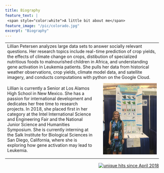 ```yaml
---
title: Biography
feature_text: |
 <span style="color:white">A little bit about me</span>
feature_image: "/pic/colorado.jpg"
excerpt: "Biography"
---
```

<table cellpadding="10">
  <tr>
  <td colspan="3" >
Lillian Petersen analyzes large data sets to answer socially relevant questions. Her research topics include real-time prediction of crop yields, the effects of climate change on crops, distibution of specialized nutritious foods to malnourished children in Africa, and understanding gene activation in Leukemia patients. She pulls her data from historical weather observations, crop yields, climate model data, and satellite imagery, and conducts computations with python on the Google Cloud. 
  </td>
  </tr>
  <tr>
  <td width="60%">

Lillian is currently a Senior at Los Alamos High School in New Mexico. She has a passion for international development and dedicates her free time to research projects. In 2018, she placed first in her category at the Intel International Science and Engineering Fair and the National Junior Science and Humanities Symposium. She is currently interning at the Salk Institute for Biological Sciences in San Diego, California, where she is exploring how gene activation may lead to Leukemia.

  </td>
  <td width="2%">
  </td>
  <td width="38%" ><img src="/pic/poster_ISEF_2018.jpg" >
  </td>
  </tr>
</table>
<p align="right">
<a href="http://www.hitwebcounter.com">
<img src="http://hitwebcounter.com/counter/counter.php?page=6931336&style=0006&nbdigits=5&type=ip&initCount=0" title="unique hits since April 2018" border="0" ></a>

<!-- Global site tag (gtag.js) - Google Analytics -->
<script async src="https://www.googletagmanager.com/gtag/js?id=UA-117520873-2"></script>
<script>
  window.dataLayer = window.dataLayer || [];
  function gtag(){dataLayer.push(arguments);}
  gtag('js', new Date());

  gtag('config', 'UA-117520873-2');
</script>

